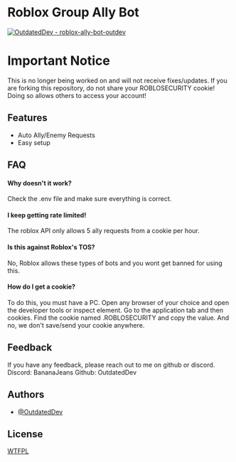 ﻿# Roblox Group Ally Bot

[![OutdatedDev - roblox-ally-bot-outdev](https://img.shields.io/static/v1?label=OutdatedDev&message=roblox-ally-bot-outdev&color=blue&logo=github)](https://github.com/OutdatedDev/roblox-ally-bot-outdev "Go to GitHub repo") 

# Important Notice
This is no longer being worked on and will not receive fixes/updates.
If you are forking this repository, do not share your ROBLOSECURITY cookie! Doing so allows others to access your account!


## Features

- Auto Ally/Enemy Requests
- Easy setup

## FAQ

#### Why doesn't it work?

Check the .env file and make sure everything is correct.

#### I keep getting rate limited!

The roblox API only allows 5 ally requests from a cookie per hour.

#### Is this against Roblox's TOS?

No, Roblox allows these types of bots and you wont get banned for using this.

#### How do I get a cookie?

To do this, you must have a PC. Open any browser of your choice and open the developer tools or inspect element. Go to the application tab and then cookies. Find the cookie named .ROBLOSECURITY and copy the value. And no, we don't save/send your cookie anywhere.


## Feedback

If you have any feedback, please reach out to me on github or discord.
Discord: BananaJeans
Github: OutdatedDev

## Authors

- [@OutdatedDev](https://www.github.com/OutdatedDev)


## License

[WTFPL](https://choosealicense.com/licenses/wtfpl/)

